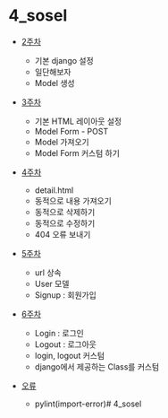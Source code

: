 # 4_sosel

- [2주차](https://github.com/CloudJerry03/4_sosel/blob/master/%EC%8B%A4%EC%8A%B5%EC%A0%95%EB%A6%AC/2%EC%A3%BC%EC%B0%A8.md)
    - 기본 django 설정
    - 일단해보자
    - Model 생성

- [3주차](http:)
  - 기본 HTML 레이아웃 설정
  - Model Form - POST
  - Model 가져오기
  - Model Form 커스텀 하기

- [4주차](http:)
  - detail.html
  - 동적으로 내용 가져오기
  - 동적으로 삭제하기
  - 동적으로 수정하기
  - 404 오류 보내기

- [5주차]()
  - url 상속
  - User 모델
  - Signup : 회원가입

- [6주차]()
  - Login : 로그인
  - Logout : 로그아웃
  - login, logout 커스텀
  - django에서 제공하는 Class를 커스텀

- [오류]()
  - pylint(import-error)# 4_sosel
